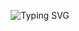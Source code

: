 <p align="center">
  <img src="https://readme-typing-svg.demolab.com?font=Fira+Code&weight=500&pause=1000&color=00C2FF&center=true&vCenter=true&width=435&lines=Hi%2C+I+am+Mansi+Chitmalwar+%F0%9F%91%8B;Software+Test+Engineer" alt="Typing SVG" />
</p>
